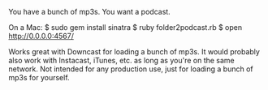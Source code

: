 You have a bunch of mp3s.
You want a podcast.

On a Mac:
$ sudo gem install sinatra
$ ruby folder2podcast.rb
$ open http://0.0.0.0:4567/

Works great with Downcast for loading a bunch of mp3s. It would probably also work with Instacast, iTunes, etc. as long as you're on the same network. Not intended for any production use, just for loading a bunch of mp3s for yourself.


